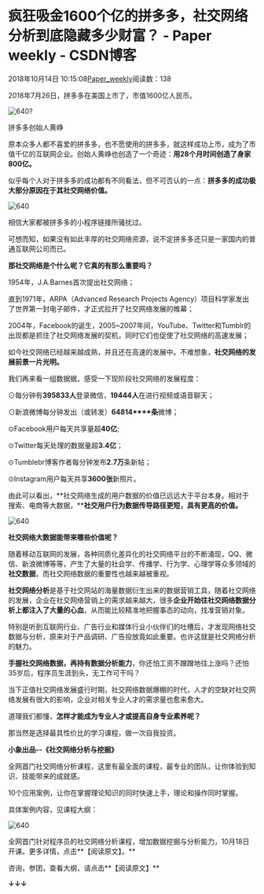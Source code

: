 # 疯狂吸金1600个亿的拼多多，社交网络分析到底隐藏多少财富？ - Paper weekly - CSDN博客





2018年10月14日 10:15:08[Paper_weekly](https://me.csdn.net/c9Yv2cf9I06K2A9E)阅读数：138









2018年7月26日，拼多多在美国上市了，市值1600亿人民币。





![640?](https://ss.csdn.net/p?https://mmbiz.qpic.cn/mmbiz_jpg/noz2jw2hPlXSibMfpz3E58oQsvmzcbOYckxwK3xAU8BWJiajjraCaIP489diaLZXoOIRf1Pq9r5FV7r6zzIDCRWrQ/640?)

拼多多创始人黄峥

原本众多人都不喜爱的拼多多，也不愿使用的拼多多，就这样成功上市，成为了市值千亿的互联网企业。创始人黄峥也创造了一个奇迹：**用28个月时间创造了身家800亿。**




似乎每个人对于拼多多的成功都有不同看法，但不可否认的一点：**拼多多的成功极大部分原因在于其社交网络价值。**




![640](https://ss.csdn.net/p?https://mmbiz.qpic.cn/mmbiz_jpg/iaJ2Y8kZ6cicVc6m6gOvBgtycsibxyhibAN2eLYzajtqh2GadhicUbtr4wga7vF3SFBJFBhIjUI2UMwDO8rDsHAkhsQ/640)




相信大家都被拼多多的小程序链接所骚扰过。




可想而知，如果没有如此丰厚的社交网络资源，说不定拼多多还只是一家国内的普通互联网公司而已。




**那社交网络是个什么呢？它真的有那么重要吗？**




> 
1954年，J.A.Barnes首次提出社交网络；




直到1971年，ARPA（Advanced Research Projects Agency）项目科学家发出了世界第一封电子邮件，才正式拉开了社交网络发展的帷幕；




2004年，Facebook的诞生，2005~2007年间，YouTube、Twitter和Tumblr的出现都是抓住了社交网络发展的契机，同时它们也促使了社交网络的高速发展；




如今社交网络已经越来越成熟，并且还在高速的发展中。不难想象，**社交网络的发展前景一片光明。**





我们再来看一组数据据，感受一下现阶段社交网络的发展程度：




⊙每分钟有**395833人**登录微信，**19444人**在进行视频或语音聊天；

⊙新浪微博每分钟发出（或转发）**64814****条**微博；

⊙Facebook用户每天共享量超**40亿**;

⊙Twitter每天处理的数据量超**3.4亿**；

⊙Tumblebr博客作者每分钟发布**2.7万**条新帖；

⊙Instagram用户每天共享**3600张**新照片。




由此可以看出，**社交网络生成的用户数据的价值已远远大于平台本身。相对于搜索、电商等大数据，****社交用户行为数据传导路径更短，具有更高的价值。**





![640](https://ss.csdn.net/p?https://mmbiz.qpic.cn/mmbiz_jpg/QOSsBAEpiaLF2qSvxn3IlYibHOStaDfxFw1icfNa2AuScgicuXicrxVnic1PficqrcmNkn6kusibn8b0RCqyXjP4ibRN9yg/640)




**社交网络大数据能带来哪些价值呢？**




随着移动互联网的发展，各种同质化差异化的社交网络平台的不断涌现，QQ、微信、新浪微博等等，产生了大量的社会学、传播学、行为学、心理学等众多领域的**社交数据**，而社交网络数据的重要性也越来越被重视。




**社交网络分析**是基于社交网站的海量数据衍生出来的数据营销工具，随着社交网络的发展，企业在社交网络营销上的需求越来越大，很多**企业开始往社交网络数据分析上都注入了大量的心血**，从而能比较精准地把握事态的动向，找准营销对象。




特别是听到互联网行业、广告行业和媒体行业小伙伴们的吐槽后，才发现网络社交数据与分析，原来对于产品调研、广告投放竟如此重要。也许这就是社交网络分析的魅力。




**手握社交网络数据，再持有数据分析能力**，你还怕工资不蹭蹭地往上涨吗？还怕35岁后，程序员生涯到头，无工作可干吗？




当下正值社交网络发展盛行时期，社交网络数据爆棚的时代，人才的空缺对社交网络发展有很大的影响，企业对相关专业人才的需求量也愈来愈大。




道理我们都懂，**怎样才能成为专业人才或提高自身专业素养呢？**



那当然是选择最具性价比的学习课程，做一次自我投资。



**小象出品--《社交网络分析与挖掘》**




全网首门社交网络分析课程，这里有最全面的课程，最专业的团队，让你体验到知识、技能带来的成就感。




10个应用案例，让你在掌握理论知识的同时快速上手，理论和操作同时掌握。

具体案例内容，见课程大纲：





![640](https://ss.csdn.net/p?https://mmbiz.qpic.cn/mmbiz_png/NhqC8rk8kafcBeAtZJuy2KUPgkb4YTczjkyRCIA2PTMgN8rKMPlb7cMLKibEsxGMFZe1VIyQGbgom1OIrGGUtPA/640)






全网首门针对程序员的社交网络分析课程，增加数据挖掘与分析能力，10月18日开课。更多详情，点击**【阅读原文】。**




咨询，参团，查看大纲，请点击**【阅读原文】**

**↓↓↓**




